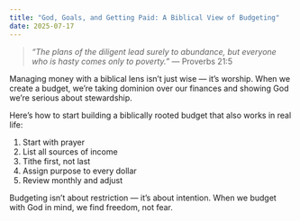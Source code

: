 ```yaml
---
title: "God, Goals, and Getting Paid: A Biblical View of Budgeting"
date: 2025-07-17
---
```


> *“The plans of the diligent lead surely to abundance, but everyone who is hasty comes only to poverty.”* — Proverbs 21:5

Managing money with a biblical lens isn’t just wise — it’s worship. When we create a budget, we’re taking dominion over our finances and showing God we’re serious about stewardship.

Here’s how to start building a biblically rooted budget that also works in real life:
1. Start with prayer
2. List all sources of income
3. Tithe first, not last
4. Assign purpose to every dollar
5. Review monthly and adjust

Budgeting isn’t about restriction — it’s about intention. When we budget with God in mind, we find freedom, not fear.

